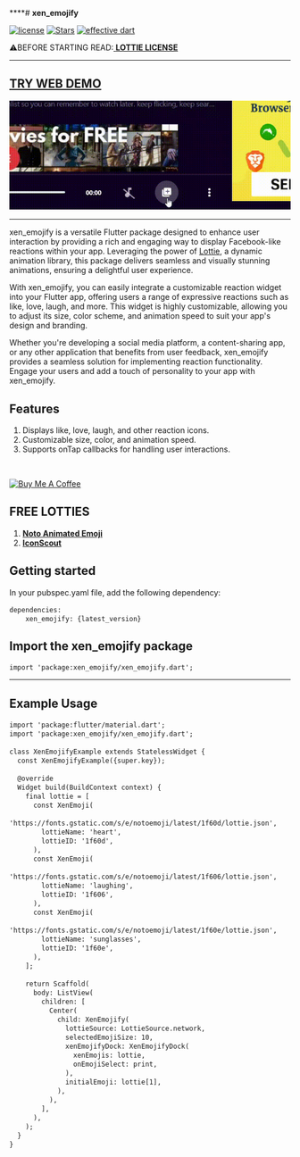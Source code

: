****# **xen_emojify**

[![license](https://img.shields.io/badge/licence-BSD-white.svg)](https://github.com/xenSlayer/xen_emojify/blob/master/LICENSE)
[![Stars](https://img.shields.io/github/stars/xenSlayer/xen_emojify)](https://github.com/xenSlayer/xen_emojify)
[![effective dart](https://img.shields.io/badge/style-effective_dart-40c4ff.svg)](https://dart.dev/guides/language/effective-dart)


⚠️BEFORE STARTING READ:<a href="https://github.com/xvrh/lottie-flutter/blob/master/LICENSE" target="_blank"> **LOTTIE LICENSE** </a>

****

## <a href="https://xenslayer.github.io/xen_emojify/" target="_blank"> TRY WEB DEMO
</a>


<img src="misc/xen-emojify.gif"><hr>

xen_emojify is a versatile Flutter package designed to enhance user interaction by providing a rich and engaging way to display Facebook-like reactions within your app. Leveraging the power of <a href='https://pub.dev/packages/lottie' target="_blank">Lottie</a>, a dynamic animation library, this package delivers seamless and visually stunning animations, ensuring a delightful user experience.

With xen_emojify, you can easily integrate a customizable reaction widget into your Flutter app, offering users a range of expressive reactions such as like, love, laugh, and more. This widget is highly customizable, allowing you to adjust its size, color scheme, and animation speed to suit your app's design and branding.

Whether you're developing a social media platform, a content-sharing app, or any other application that benefits from user feedback, xen_emojify provides a seamless solution for implementing reaction functionality. Engage your users and add a touch of personality to your app with xen_emojify.


## Features

1. Displays like, love, laugh, and other reaction icons.
2. Customizable size, color, and animation speed.
3. Supports onTap callbacks for handling user interactions.

<br>

<a href="https://www.buymeacoffee.com/kiranpaudel1892" target="_blank"><img src="https://cdn.buymeacoffee.com/buttons/v2/default-yellow.png" alt="Buy Me A Coffee" style="height: 60px !important;width: 217px !important;" ></a>

## FREE LOTTIES

1. <a href="https://googlefonts.github.io/noto-emoji-animation/" target="_blank"> **Noto Animated Emoji** </a>
2. <a href="https://iconscout.com/lottie-animations" target="_blank">**IconScout**</a>


## Getting started
In your pubspec.yaml file, add the following dependency:
```
dependencies:
    xen_emojify: {latest_version}
```


## Import the xen_emojify package

```
import 'package:xen_emojify/xen_emojify.dart';
```
<hr>

## Example Usage

```
import 'package:flutter/material.dart';
import 'package:xen_emojify/xen_emojify.dart';

class XenEmojifyExample extends StatelessWidget {
  const XenEmojifyExample({super.key});

  @override
  Widget build(BuildContext context) {
    final lottie = [
      const XenEmoji(
        'https://fonts.gstatic.com/s/e/notoemoji/latest/1f60d/lottie.json',
        lottieName: 'heart',
        lottieID: '1f60d',
      ),
      const XenEmoji(
        'https://fonts.gstatic.com/s/e/notoemoji/latest/1f606/lottie.json',
        lottieName: 'laughing',
        lottieID: '1f606',
      ),
      const XenEmoji(
        'https://fonts.gstatic.com/s/e/notoemoji/latest/1f60e/lottie.json',
        lottieName: 'sunglasses',
        lottieID: '1f60e',
      ),
    ];

    return Scaffold(
      body: ListView(
        children: [
          Center(
            child: XenEmojify(
              lottieSource: LottieSource.network,
              selectedEmojiSize: 10,
              xenEmojifyDock: XenEmojifyDock(
                xenEmojis: lottie,
                onEmojiSelect: print,
              ),
              initialEmoji: lottie[1],
            ),
          ),
        ],
      ),
    );
  }
}

```
